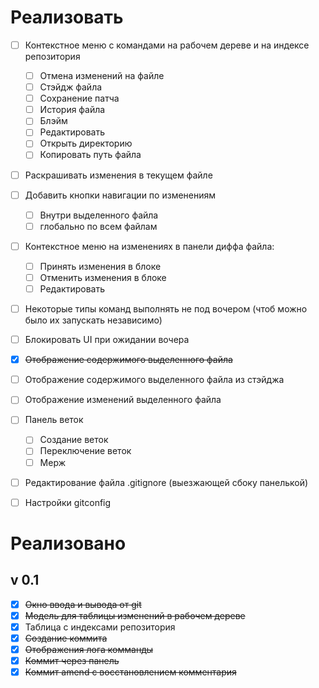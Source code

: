 # Реализовать

* [ ] Контекстное меню с командами на рабочем дереве и на индексе репозитория
  * [ ] Отмена изменений на файле
  * [ ] Стэйдж файла
  * [ ] Сохранение патча
  * [ ] История файла
  * [ ] Блэйм
  * [ ] Редактировать
  * [ ] Открыть директорию
  * [ ] Копировать путь файла
* [ ] Раскрашивать изменения в текущем файле
* [ ] Добавить кнопки навигации по изменениям
  * [ ] Внутри выделенного файла
  * [ ] глобально по всем файлам
* [ ] Контекстное меню на изменениях в панели диффа файла:
  * [ ] Принять изменения в блоке
  * [ ] Отменить изменения в блоке
  * [ ] Редактировать
* [ ] Некоторые типы команд выполнять не под вочером (чтоб можно было их запускать независимо)
* [ ] Блокировать UI при ожидании вочера
* [x] ~~Отображение содержимого выделенного файла~~
* [ ] Отображение содержимого выделенного файла из стэйджа
* [ ] Отображение изменений выделенного файла
* [ ] Панель веток
  * [ ] Создание веток
  * [ ] Переключение веток
  * [ ] Мерж
* [ ] Редактирование файла .gitignore (выезжающей сбоку панелькой)
* [ ] Настройки gitconfig



# Реализовано

## v 0.1

- [x] ~~Окно ввода и вывода от git~~
- [x] ~~Модель для таблицы изменений в рабочем дереве~~
- [x] Таблица с индексами репозитория
- [x] ~~Создание коммита~~
- [x] ~~Отображения лога комманды~~
- [x] ~~Коммит через панель~~
- [x] ~~Коммит amend c восстановлением комментария~~